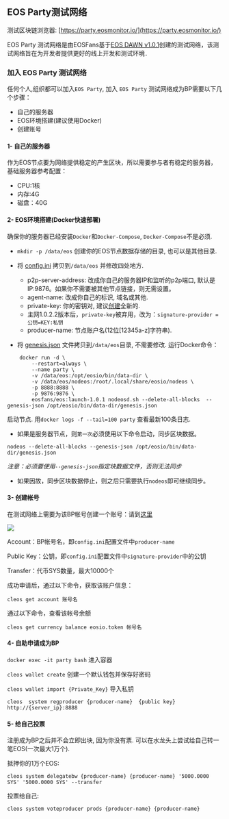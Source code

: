## EOS Party测试网络
测试区块链浏览器: [https://party.eosmonitor.io/](https://party.eosmonitor.io/)

EOS Party 测试网络是由EOSFans基于[EOS DAWN v1.0.1](https://github.com/EOS-Mainnet/eos)创建的测试网络，该测试网络旨在为开发者提供更好的线上开发和测试环境．

### 加入 EOS Party 测试网络

任何个人,组织都可以加入`EOS Party`, 加入 `EOS Party` 测试网络成为BP需要以下几个步骤：

*   自己的服务器
*   EOS环境搭建(建议使用Docker)
*   创建账号

#### 1- 自己的服务器

作为EOS节点要为网络提供稳定的产生区块，所以需要参与者有稳定的服务器，基础服务器参考配置：   

*   CPU:1核
*   内存:4G
*   磁盘：40G

#### 2- EOS环境搭建(Docker快速部署)

确保你的服务器已经安装`Docker`和`Docker-Compose`, `Docker-Compose`不是必须.

*   `mkdir -p /data/eos` 创建你的EOS节点数据存储的目录, 也可以是其他目录.
*   将 [config.ini](https://github.com/eosfansio/EOS-Party-Testnet/blob/master/config.ini) 拷贝到`/data/eos` 并修改四处地方.
    *   p2p-server-address: 改成你自己的服务器IP和监听的p2p端口, 默认是 IP:9876。如果你不需要被其他节点链接，则无需设置。
    *   agent-name: 改成你自己的标识, 域名或其他.
    *   private-key: 你的密钥对, 建议[创建](https://eosfans.io/tools/generate/)全新的.
    *   主网1.0.2.2版本后，`private-key`被弃用，改为：`signature-provider = 公钥=KEY:私钥`
    *   producer-name: 节点账户名(12位[12345a-z]字符串).

*   将 [genesis.json](https://github.com/eosfansio/EOS-Party-Testnet/blob/master/genesis.json) 文件拷贝到`/data/eos`目录, 不需要修改.
运行Docker命令：
```
    docker run -d \
        --restart=always \
        --name party \
        -v /data/eos:/opt/eosio/bin/data-dir \
        -v /data/eos/nodeos:/root/.local/share/eosio/nodeos \
        -p 8888:8888 \
        -p 9876:9876 \
        eosfans/eos:launch-1.0.1 nodeosd.sh --delete-all-blocks  --genesis-json /opt/eosio/bin/data-dir/genesis.json
```
启动节点.
用`docker logs -f --tail=100 party`  查看最新100条日志.

*   如果是服务器节点，则`第一次`必须使用以下命令启动，同步区块数据。
```
nodeos --delete-all-blocks --genesis-json /opt/eosio/bin/data-dir/genesis.json
```
*注意：必须要使用`--genesis-json`指定块数据文件，否则无法同步*

*   如果因故，同步区块数据停止，则之后只需要执行`nodeos`即可继续同步。

#### 3- 创建帐号

在测试网络上需要为该BP帐号创建一个账号：请到[这里](http://203.195.171.163:8081)

![](http://images.laidingyi.com/18-6-17/24411891.jpg)

Account：BP帐号名，即`config.ini`配置文件中`producer-name`

Public Key：公钥，即`config.ini`配置文件中`signature-provider`中的公钥

Transfer：代币SYS数量，最大10000个

成功申请后，通过以下命令，获取该账户信息：

```
cleos get account 账号名
```

通过以下命令，查看该帐号余额

```
cleos get currency balance eosio.token 帐号名
```

#### 4- 自助申请成为BP

`docker exec -it party bash` 进入容器

`cleos wallet create`  创建一个默认钱包并保存好密码

`cleos wallet import {Private_Key}` 导入私钥

`cleos  system regproducer {producer-name}  {public key} http://{server_ip}:8888`

#### 5- 给自己投票

注册成为BP之后并不会立即出块, 因为你没有票. 可以在水龙头上尝试给自己转一笔EOS(一次最大1万个).

抵押你的1万个EOS:

`cleos system delegatebw {producer-name} {producer-name} '5000.0000 SYS' '5000.0000 SYS' --transfer`

投票给自己:

`cleos system voteproducer prods {producer-name} {producer-name}`
